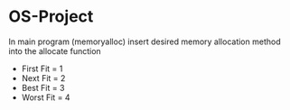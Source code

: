 # OS-Project
 
 In main program (memoryalloc) insert desired memory allocation method into the allocate function
 * First Fit = 1
 * Next Fit = 2
 * Best Fit = 3
 * Worst Fit = 4
